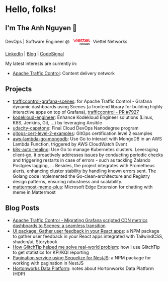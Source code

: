 # Hello, folks!

## I'm The Anh Nguyen 👋

DevOps | Software Engineer @ <img align="center" src="./assets/viettel_networks.png" alt="Viettel Networks" height="30" /> Viettel Networks

[LinkedIn](https://www.linkedin.com/in/ntheanh201/) | [Blog](https://ntheanh201.id.vn/) | [CodeSignal](https://app.codesignal.com/profile/ntheanh201)

My latest interests are currently in:

- [Apache Traffic Control](https://github.com/apache/trafficcontrol/pulls?q=is%3Apr+author%3Antheanh201+): Content delivery network

## Projects

- [trafficcontrol-grafana-scenes](https://github.com/ntheanh201/trafficcontrol-grafana-scenes): for Apache Traffic Control - Grafana dynamic dashboards using Scenes (a frontend library for building highly interactive apps on top of Grafana), [trafficcontrol - PR #7927](https://github.com/apache/trafficcontrol/pull/7927)
- [kodekloud-engineer](https://github.com/ntheanh201/kodekloud-engineer): Enhance Kodekloud Engineer solutions (Linux, K8S, Jenkins, Git, ...) by leveraging Ansible 
- [udacity-capstone](https://github.com/ntheanh201/udacity-capstone): Final Cloud DevOps Nanodegree program
- [gitops-cert-level-2-examples](https://github.com/ntheanh201/gitops-cert-level-2-examples): GitOps certification level 2 examples
- [aws-lambda-go-mongodb](https://github.com/ntheanh201/aws-lambda-go-mongodb): Use Go to interact with MongoDB in an AWS Lambda Function, triggered by AWS CloudWatch Event
- [k8s-auto-healing](https://github.com/ntheanh201/k8s-auto-healing): Use Go to manage Kubernetes clusters. Leveraging client-go, it proactively addresses issues by conducting periodic checks and triggering restarts in case of errors - such as tackling Zalando Postgres lagging, ... Besides, the project integrates with Prometheus alerts, enhancing cluster stability by handling known errors sent. The Golang code implemented the Go-clean-architecture and Registry design patterns, ensuring robustness and scalability.
- [mattermost-meme-plus](https://github.com/ntheanh201/mattermost-meme-plus): Microsoft Edge Extension for chatting with meme in Mattermost

## Blog Posts
- [Apache Traffic Control - Migrating Grafana scripted CDN metrics dashboards to Scenes: a seamless transition](https://ntheanh201.hashnode.dev/apache-traffic-control-migrating-grafana-scripted-cdn-metrics-dashboards-to-scenes-a-seamless-transition)
- [UI package: Gather user feedback in your React apps](https://dev.to/ntheanh201/ui-package-gather-user-feedback-in-your-react-apps-2g09): a NPM package to gather user feedback in your React apps integrated with TailwindCSS, shadcn/ui, Storybook
- [How GlitchTip helped me solve real-world problem](https://ntheanh201.id.vn/articles/how-glitchtip-helped-me-solve-real-world-problem.html):
  how I use GlitchTip to get statistics for KPI/KQI reporting
- [Pagination service using Sequelize for NestJS](https://ntheanh201.id.vn/articles/pagination-service-using-sequelize-for-nestjs.html):
  a NPM package for working with pagination in NestJS 
- [Hortonworks Data Platform](https://github.com/ntheanh201/hortonworks-data-platform): notes about Hortonworks Data Platform (HDP)
